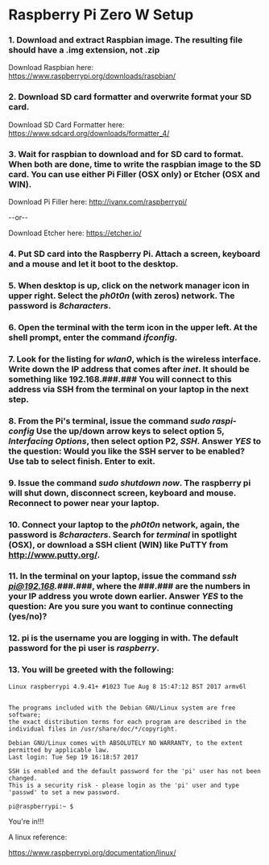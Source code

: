 # Raspberry Pi Zero W Setup

### 1. Download and extract Raspbian image. The resulting file should have a .img extension, not .zip

Download Raspbian here:
https://www.raspberrypi.org/downloads/raspbian/

### 2. Download SD card formatter and overwrite format your SD card.

Download SD Card Formatter here:
https://www.sdcard.org/downloads/formatter_4/

### 3. Wait for raspbian to download and for SD card to format. When both are done, time to write the raspbian image to the SD card. You can use either Pi Filler (OSX only) or Etcher (OSX and WIN).

Download Pi Filler here:
http://ivanx.com/raspberrypi/

--or--

Download Etcher here:
https://etcher.io/

### 4. Put SD card into the Raspberry Pi. Attach a screen, keyboard and a mouse and let it boot to the desktop.

### 5. When desktop is up, click on the network manager icon in upper right. Select the __*ph0t0n*__ (with zeros) network. The password is __*8characters*__.

### 6. Open the terminal with the term icon in the upper left. At the shell prompt, enter the command __*ifconfig*__.

### 7. Look for the listing for __*wlan0*__, which is the wireless interface. Write down the IP address that comes after __*inet*__. It should be something like 192.168.###.### You will connect to this address via SSH from the terminal on your laptop in the next step.

### 8. From the Pi's terminal, issue the command __*sudo raspi-config*__ Use the up/down arrow keys to select option 5, __*Interfacing Options*__, then select option P2, __*SSH*__. Answer __*YES*__ to the question: Would you like the SSH server to be enabled? Use tab to select finish. Enter to exit.

### 9. Issue the command __*sudo shutdown now*__. The raspberry pi will shut down, disconnect screen, keyboard and mouse. Reconnect to power near your laptop.

### 10. Connect your laptop to the __*ph0t0n*__ network, again, the password is __*8characters*__. Search for __*terminal*__ in spotlight (OSX), or download a SSH client (WIN) like PuTTY from http://www.putty.org/.

### 11. In the terminal on your laptop, issue the command __*ssh pi@192.168.###.###*__, where the ###.### are the numbers in your IP address you wrote down earlier. Answer __*YES*__ to the question: Are you sure you want to continue connecting (yes/no)?

### 12. pi is the username you are logging in with. The default password for the pi user is __*raspberry*__.

### 13. You will be greeted with the following:
```
Linux raspberrypi 4.9.41+ #1023 Tue Aug 8 15:47:12 BST 2017 armv6l


The programs included with the Debian GNU/Linux system are free software;
the exact distribution terms for each program are described in the
individual files in /usr/share/doc/*/copyright.

Debian GNU/Linux comes with ABSOLUTELY NO WARRANTY, to the extent
permitted by applicable law.
Last login: Tue Sep 19 16:18:57 2017

SSH is enabled and the default password for the 'pi' user has not been changed.
This is a security risk - please login as the 'pi' user and type 'passwd' to set a new password.

pi@raspberrypi:~ $
```
You're in!!!

A linux reference:

https://www.raspberrypi.org/documentation/linux/
